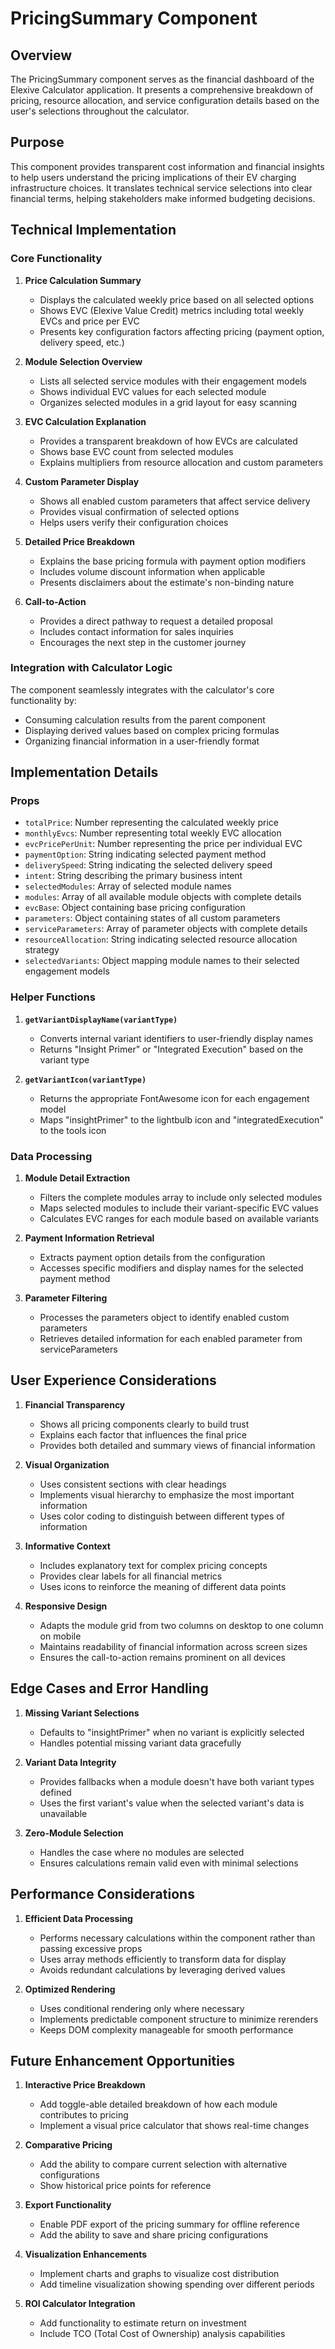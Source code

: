 # PricingSummary Component

## Overview

The PricingSummary component serves as the financial dashboard of the Elexive Calculator application. It presents a comprehensive breakdown of pricing, resource allocation, and service configuration details based on the user's selections throughout the calculator.

## Purpose

This component provides transparent cost information and financial insights to help users understand the pricing implications of their EV charging infrastructure choices. It translates technical service selections into clear financial terms, helping stakeholders make informed budgeting decisions.

## Technical Implementation

### Core Functionality

1. **Price Calculation Summary**
   - Displays the calculated weekly price based on all selected options
   - Shows EVC (Elexive Value Credit) metrics including total weekly EVCs and price per EVC
   - Presents key configuration factors affecting pricing (payment option, delivery speed, etc.)

2. **Module Selection Overview**
   - Lists all selected service modules with their engagement models
   - Shows individual EVC values for each selected module
   - Organizes selected modules in a grid layout for easy scanning

3. **EVC Calculation Explanation**
   - Provides a transparent breakdown of how EVCs are calculated
   - Shows base EVC count from selected modules
   - Explains multipliers from resource allocation and custom parameters

4. **Custom Parameter Display**
   - Shows all enabled custom parameters that affect service delivery
   - Provides visual confirmation of selected options
   - Helps users verify their configuration choices

5. **Detailed Price Breakdown**
   - Explains the base pricing formula with payment option modifiers
   - Includes volume discount information when applicable
   - Presents disclaimers about the estimate's non-binding nature

6. **Call-to-Action**
   - Provides a direct pathway to request a detailed proposal
   - Includes contact information for sales inquiries
   - Encourages the next step in the customer journey

### Integration with Calculator Logic

The component seamlessly integrates with the calculator's core functionality by:
   - Consuming calculation results from the parent component
   - Displaying derived values based on complex pricing formulas
   - Organizing financial information in a user-friendly format

## Implementation Details

### Props

- `totalPrice`: Number representing the calculated weekly price
- `monthlyEvcs`: Number representing total weekly EVC allocation
- `evcPricePerUnit`: Number representing the price per individual EVC
- `paymentOption`: String indicating selected payment method
- `deliverySpeed`: String indicating the selected delivery speed
- `intent`: String describing the primary business intent
- `selectedModules`: Array of selected module names
- `modules`: Array of all available module objects with complete details
- `evcBase`: Object containing base pricing configuration
- `parameters`: Object containing states of all custom parameters
- `serviceParameters`: Array of parameter objects with complete details
- `resourceAllocation`: String indicating selected resource allocation strategy
- `selectedVariants`: Object mapping module names to their selected engagement models

### Helper Functions

1. **`getVariantDisplayName(variantType)`**
   - Converts internal variant identifiers to user-friendly display names
   - Returns "Insight Primer" or "Integrated Execution" based on the variant type

2. **`getVariantIcon(variantType)`**
   - Returns the appropriate FontAwesome icon for each engagement model
   - Maps "insightPrimer" to the lightbulb icon and "integratedExecution" to the tools icon

### Data Processing

1. **Module Detail Extraction**
   - Filters the complete modules array to include only selected modules
   - Maps selected modules to include their variant-specific EVC values
   - Calculates EVC ranges for each module based on available variants

2. **Payment Information Retrieval**
   - Extracts payment option details from the configuration
   - Accesses specific modifiers and display names for the selected payment method

3. **Parameter Filtering**
   - Processes the parameters object to identify enabled custom parameters
   - Retrieves detailed information for each enabled parameter from serviceParameters

## User Experience Considerations

1. **Financial Transparency**
   - Shows all pricing components clearly to build trust
   - Explains each factor that influences the final price
   - Provides both detailed and summary views of financial information

2. **Visual Organization**
   - Uses consistent sections with clear headings
   - Implements visual hierarchy to emphasize the most important information
   - Uses color coding to distinguish between different types of information

3. **Informative Context**
   - Includes explanatory text for complex pricing concepts
   - Provides clear labels for all financial metrics
   - Uses icons to reinforce the meaning of different data points

4. **Responsive Design**
   - Adapts the module grid from two columns on desktop to one column on mobile
   - Maintains readability of financial information across screen sizes
   - Ensures the call-to-action remains prominent on all devices

## Edge Cases and Error Handling

1. **Missing Variant Selections**
   - Defaults to "insightPrimer" when no variant is explicitly selected
   - Handles potential missing variant data gracefully

2. **Variant Data Integrity**
   - Provides fallbacks when a module doesn't have both variant types defined
   - Uses the first variant's value when the selected variant's data is unavailable

3. **Zero-Module Selection**
   - Handles the case where no modules are selected
   - Ensures calculations remain valid even with minimal selections

## Performance Considerations

1. **Efficient Data Processing**
   - Performs necessary calculations within the component rather than passing excessive props
   - Uses array methods efficiently to transform data for display
   - Avoids redundant calculations by leveraging derived values

2. **Optimized Rendering**
   - Uses conditional rendering only where necessary
   - Implements predictable component structure to minimize rerenders
   - Keeps DOM complexity manageable for smooth performance

## Future Enhancement Opportunities

1. **Interactive Price Breakdown**
   - Add toggle-able detailed breakdown of how each module contributes to pricing
   - Implement a visual price calculator that shows real-time changes

2. **Comparative Pricing**
   - Add the ability to compare current selection with alternative configurations
   - Show historical price points for reference

3. **Export Functionality**
   - Enable PDF export of the pricing summary for offline reference
   - Add the ability to save and share pricing configurations

4. **Visualization Enhancements**
   - Implement charts and graphs to visualize cost distribution
   - Add timeline visualization showing spending over different periods

5. **ROI Calculator Integration**
   - Add functionality to estimate return on investment
   - Include TCO (Total Cost of Ownership) analysis capabilities